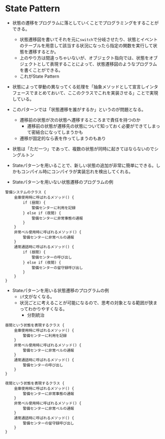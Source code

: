 # State Pattern
- 状態の遷移をプログラムに落としていくことでプログラミングをすることができる。
	- 状態遷移図を書いてそれを元に`switch`で分岐させたり、状態とイベントのテーブルを用意して該当する状況になったら指定の関数を実行して状態を遷移するとか。
	- 上のやり方は間違っちゃいないが、オブジェクト指向では、状態をオブジェクトとして表現することによって、状態遷移図のようなプログラムを書くことができる。
	- これがState Pattern
- 状態によって挙動の異なってくる処理を「抽象メソッドとして宣言しインタフェースでまとめておいて、ここのクラスでこれを実装させる」ことで実現している。
- このパターンでは「状態遷移を誰がするか」というのが問題となる。
	- 遷移前の状態が次の状態へ遷移するところまで責任を持つのか
		- 遷移前の状態が遷移先の状態について知っておく必要ができてしまって密結合になってしまうかも
	- 遷移が固定的なら表を作ってしまうのもあり
- 状態は「ただ一つ」であって、複数の状態が同時に起きてはならないのでシングルトン
- Stateパターンを用いることで、新しい状態の追加が非常に簡単にできる。しかもコンパイル時にコンパイラが実装忘れを検出してくれる。

- Stateパターンを用いない状態遷移のプログラムの例
```
警備システムのクラス {
	金庫使用時に呼ばれるメソッド() {
		if (昼間) {
			警備センターに利用を記録
		} else if (夜間) {
			警備センターに非常事態の通報
		}
	}
	非常ベル使用時に呼ばれるメソッド() {
		警備センターに非常ベルの通報
	}
	通常通話時に呼ばれるメソッド() {
		if (昼間) {
			警備センターの呼び出し
		} else if (夜間) {
			警備センターの留守録呼び出し
		}
	}
}
```

- Stateパターンを用いる状態遷移のプログラムの例
	- `if`文がなくなる。
	- 状況ごとに考えることが可能になるので、思考の対象となる範囲が狭まってわかりやすくなる。
		- 分割統治
```
昼間という状態を表現するクラス {
	金庫使用時に呼ばれるメソッド() {
		警備センターに利用を記録
	}
	非常ベル使用時に呼ばれるメソッド() {
		警備センターに非常ベルの通報
	}
	通常通話時に呼ばれるメソッド() {
		警備センターの呼び出し
	}
}

夜間という状態を表現するクラス {
	金庫使用時に呼ばれるメソッド() {
		警備センターに非常事態の通報
	}
	非常ベル使用時に呼ばれるメソッド() {
		警備センターに非常ベルの通報
	}
	通常通話時に呼ばれるメソッド() {
		警備センターの留守録呼び出し
	}
}
```
